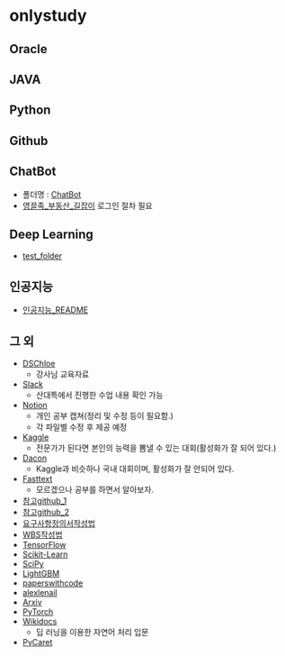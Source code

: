 # onlystudy

## Oracle

## JAVA

## Python

## Github

## ChatBot
- 폴더명 : [ChatBot](/ChatBot/)
- [영끌족_부동산_길잡이](https://chatbot.kakao.com/bot/636b163e3236e276c3159f56/intent/63746b4123b1d5001554c811?scenarioId=636dc0721a94d93e86de473d) 로그인 절차 필요

## Deep Learning
- [test_folder](/DeepLarning/Test/)

## 인공지능
- [인공지능_README](/%EC%9D%B8%EA%B3%B5%EC%A7%80%EB%8A%A5/README.md)

## 그 외
- [DSChloe](https://https://dschloe.github.io/about/)
    + 강사님 교육자료
- [Slack](https://app.slack.com/client/T046B2F383Y/C04634647QX)
    + 산대특에서 진행한 수업 내용 확인 가능
- [Notion](https://www.notion.so/2022-11-11-c4904ae10dd44cfaa7876407bf1373ce)
    + 개인 공부 캡쳐(정리 및 수정 등이 필요함.)
    + 각 파일별 수정 후 제공 예정
- [Kaggle](https://www.kaggle.com/)
    + 전문가가 된다면 본인의 능력을 뽐낼 수 있는 대회(활성화가 잘 되어 있다.)
- [Dacon](https://dacon.io/)
    + Kaggle과 비슷하나 국내 대회이며, 활성화가 잘 안되어 있다.
- [Fasttext](https://fasttext.cc/docs/en/pretrained-vectors.html)
    + 모르겠으나 공부를 하면서 알아보자.
- [참고github_1](https://github.com/wonyoung-ji/asiae_edu)
- [참고github_2](https://github.com/ne-choi/resume)
- [요구사항정의서작성법](https://velog.io/@juyeon/%EC%9A%94%EA%B5%AC%EC%82%AC%ED%95%AD-%EC%A0%95%EC%9D%98%EC%84%9C-%EC%9E%91%EC%84%B1%ED%95%98%EB%8A%94-%EB%B2%95)
- [WBS작성법](https://lion-insight.tistory.com/3)
- [TensorFlow](https://www.tensorflow.org/js)
- [Scikit-Learn](https://scikit-learn.org/stable/)
- [SciPy](scipy.org)
- [LightGBM](https://lightgbm.readthedocs.io/en/v3.3.2/)
- [paperswithcode](https://paperswithcode.com/)
- [alexlenail](https://alexlenail.me/NN-SVG/)
- [Arxiv](https://arxiv.org/abs/1512.03385)
- [PyTorch](https://pytorch.org/)
- [Wikidocs](https://wikidocs.net/book/2155)
    + 딥 러닝을 이용한 자연어 처리 입문
- [PyCaret](https://pycaret.gitbook.io/docs/)